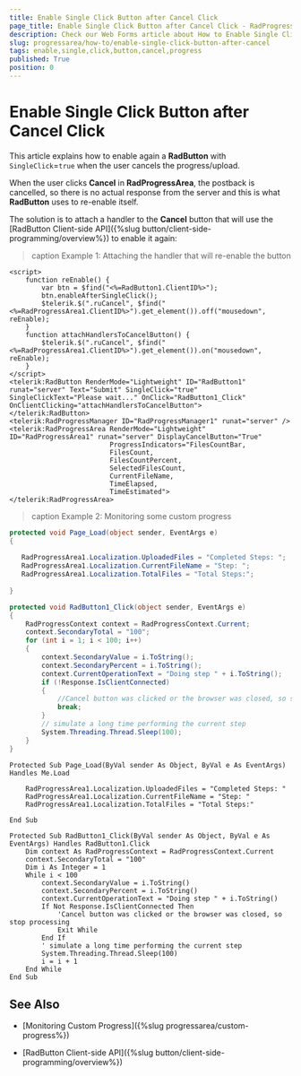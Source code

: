 ```yaml
---
title: Enable Single Click Button after Cancel Click
page_title: Enable Single Click Button after Cancel Click - RadProgressArea
description: Check our Web Forms article about How to Enable Single Click Button after Cancel Click.
slug: progressarea/how-to/enable-single-click-button-after-cancel
tags: enable,single,click,button,cancel,progress
published: True
position: 0
---
```


# Enable Single Click Button after Cancel Click

This article explains how to enable again a **RadButton** with `SingleClick`=`true` when the user cancels the progress/upload.

When the user clicks **Cancel** in **RadProgressArea**, the postback is cancelled, so there is no actual response from the server and this is what **RadButton** uses to re-enable itself.

The solution is to attach a handler to the **Cancel** button that will use the [RadButton Client-side API]({%slug button/client-side-programming/overview%}) to enable it again:

>caption Example 1: Attaching the handler that will re-enable the button

````ASP.NET
<script>
	function reEnable() {
		var btn = $find("<%=RadButton1.ClientID%>");
		btn.enableAfterSingleClick();
		$telerik.$(".ruCancel", $find("<%=RadProgressArea1.ClientID%>").get_element()).off("mousedown", reEnable);
	}
	function attachHandlersToCancelButton() {
		$telerik.$(".ruCancel", $find("<%=RadProgressArea1.ClientID%>").get_element()).on("mousedown", reEnable);
	}
</script>
<telerik:RadButton RenderMode="Lightweight" ID="RadButton1" runat="server" Text="Submit" SingleClick="true" SingleClickText="Please wait..." OnClick="RadButton1_Click" OnClientClicking="attachHandlersToCancelButton">
</telerik:RadButton>
<telerik:RadProgressManager ID="RadProgressManager1" runat="server" />
<telerik:RadProgressArea RenderMode="Lightweight" ID="RadProgressArea1" runat="server" DisplayCancelButton="True"
						 ProgressIndicators="FilesCountBar,
						 FilesCount,
						 FilesCountPercent,                      
						 SelectedFilesCount,                      
						 CurrentFileName,                      
						 TimeElapsed,                      
						 TimeEstimated">
</telerik:RadProgressArea>
````


>caption Example 2: Monitoring some custom progress
 

````C#
protected void Page_Load(object sender, EventArgs e)
{
 
   RadProgressArea1.Localization.UploadedFiles = "Completed Steps: ";
   RadProgressArea1.Localization.CurrentFileName = "Step: ";
   RadProgressArea1.Localization.TotalFiles = "Total Steps:";
 
}

protected void RadButton1_Click(object sender, EventArgs e)
{
	RadProgressContext context = RadProgressContext.Current;
	context.SecondaryTotal = "100";
	for (int i = 1; i < 100; i++)
	{
		context.SecondaryValue = i.ToString();
		context.SecondaryPercent = i.ToString();
		context.CurrentOperationText = "Doing step " + i.ToString();
		if (!Response.IsClientConnected)
		{
			//Cancel button was clicked or the browser was closed, so stop processing
			break;
		}
		// simulate a long time performing the current step
		System.Threading.Thread.Sleep(100);
	}
} 
````
````VB.NET
Protected Sub Page_Load(ByVal sender As Object, ByVal e As EventArgs) Handles Me.Load

	RadProgressArea1.Localization.UploadedFiles = "Completed Steps: "
	RadProgressArea1.Localization.CurrentFileName = "Step: "
	RadProgressArea1.Localization.TotalFiles = "Total Steps:"

End Sub

Protected Sub RadButton1_Click(ByVal sender As Object, ByVal e As EventArgs) Handles RadButton1.Click
	Dim context As RadProgressContext = RadProgressContext.Current
	context.SecondaryTotal = "100"
	Dim i As Integer = 1
	While i < 100
		context.SecondaryValue = i.ToString()
		context.SecondaryPercent = i.ToString()
		context.CurrentOperationText = "Doing step " + i.ToString()
		If Not Response.IsClientConnected Then
			'Cancel button was clicked or the browser was closed, so stop processing
			Exit While
		End If
		' simulate a long time performing the current step
		System.Threading.Thread.Sleep(100)
		i = i + 1
	End While
End Sub	
````

## See Also

* [Monitoring Custom Progress]({%slug progressarea/custom-progress%})

* [RadButton Client-side API]({%slug button/client-side-programming/overview%})
